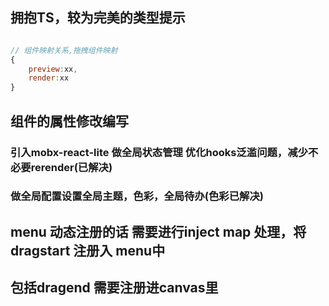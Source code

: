 ## 拥抱TS，较为完美的类型提示

```javascript

// 组件映射关系,拖拽组件映射
{
    preview:xx,
    render:xx
}

```

## 组件的属性修改编写

### 引入mobx-react-lite 做全局状态管理 优化hooks泛滥问题，减少不必要rerender(已解决)

### 做全局配置设置全局主题，色彩，全局待办(色彩已解决)

## menu 动态注册的话 需要进行inject map 处理，将dragstart 注册入 menu中

## 包括dragend 需要注册进canvas里